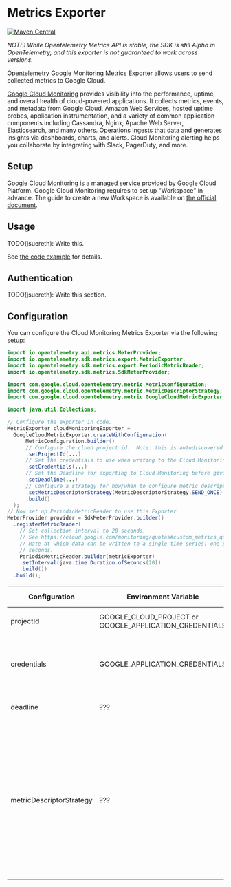 # Metrics Exporter

[![Maven Central][maven-image]][maven-url]

*NOTE: While Opentelemetry Metrics API is stable, the SDK is still Alpha in OpenTelemetry, and this exporter is not guaranteed to work across versions.*

Opentelemetry Google Monitoring Metrics Exporter allows users to send collected metrics
to Google Cloud.

[Google Cloud Monitoring](https://cloud.google.com/monitoring) provides visibility into the performance, uptime, and overall health of cloud-powered applications. It collects metrics, events, and metadata from Google Cloud, Amazon Web Services, hosted uptime probes, application instrumentation, and a variety of common application components including Cassandra, Nginx, Apache Web Server, Elasticsearch, and many others. Operations ingests that data and generates insights via dashboards, charts, and alerts. Cloud Monitoring alerting helps you collaborate by integrating with Slack, PagerDuty, and more.

## Setup

Google Cloud Monitoring is a managed service provided by Google Cloud Platform. Google Cloud Monitoring requires to set up "Workspace" in advance. The guide to create a new Workspace is available on [the official document](https://cloud.google.com/monitoring/workspaces/create).

## Usage

TODO(jsuereth): Write this.

See [the code example](../../examples/metrics) for details.

## Authentication

TODO(jsuereth): Write this section.

## Configuration

You can configure the Cloud Monitoring Metrics Exporter via the following setup:

```java
import io.opentelemetry.api.metrics.MeterProvider;
import io.opentelemetry.sdk.metrics.export.MetricExporter;
import io.opentelemetry.sdk.metrics.export.PeriodicMetricReader;
import io.opentelemetry.sdk.metrics.SdkMeterProvider;

import com.google.cloud.opentelemetry.metric.MetricConfiguration;
import com.google.cloud.opentelemetry.metric.MetricDescriptorStrategy;
import com.google.cloud.opentelemetry.metric.GoogleCloudMetricExporter;

import java.util.Collections;

// Configure the exporter in code.
MetricExporter cloudMonitoringExporter =
  GoogleCloudMetricExporter.createWithConfiguration(
      MetricConfiguration.builder()
      // Configure the cloud project id.  Note: this is autodiscovered by default.
      .setProjectId(...)
      // Set the credentials to use when writing to the Cloud Monitoring API
      .setCredentials(...)
      // Set the Deadline for exporting to Cloud Monitoring before giving up.
      .setDeadline(...)
      // Configure a strategy for how/when to configure metric descriptors.
      .setMetricDescriptorStrategy(MetricDescriptorStrategy.SEND_ONCE)
      .build()
  );
// Now set up PeriodicMetricReader to use this Exporter
MeterProvider provider = SdkMeterProvider.builder()
  .registerMetricReader(
    // Set collection interval to 20 seconds.
    // See https://cloud.google.com/monitoring/quotas#custom_metrics_quotas
    // Rate at which data can be written to a single time series: one point each 10
    // seconds.
    PeriodicMetricReader.builder(metricExporter)
    .setInterval(java.time.Duration.ofSeconds(20))
    .build())
  .build();
```

| Configuration | Environment Variable | JVM Property | Description | Default |
| ------------- | -------------------- | ------------ | ----------- | ------- |
| projectId     | GOOGLE_CLOUD_PROJECT or GOOGLE_APPLICATION_CREDENTIALS | ??? | The cloud project id.  This is autodiscovered. | The autodiscovered value. |
| credentials | GOOGLE_APPLICATION_CREDENTIALS | N/A | Credentials to use when talking to Cloud Monitoring API. | App Engine, Cloud Shell, GCE built-in or provided by `gcloud auth application-default login` |
| deadline      | ??? | ??? | The deadline limit on export calls to Cloud Monitoring API | 12 seconds |
| metricDescriptorStrategy | ??? | ??? | How to adapt OpenTelemetry metric definition into google cloud. `ALWAYS_SEND` will try to create metric descriptors on every export.  `SEND_ONCE` will try to create metric descriptors once per Java instance/classloader. `NEVER_SEND` will rely on Cloud Monitoring's auto-generated MetricDescriptors from time series. | `SEND_ONCE` |



[maven-image]: https://maven-badges.herokuapp.com/maven-central/com.google.cloud.opentelemetry/exporter-metrics/badge.svg
[maven-url]: https://maven-badges.herokuapp.com/maven-central/com.google.cloud.opentelemetry/exporter-metrics
